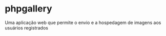 # phpgallery
Uma aplicação web que permite o envio e a hospedagem de imagens aos usuários registrados

